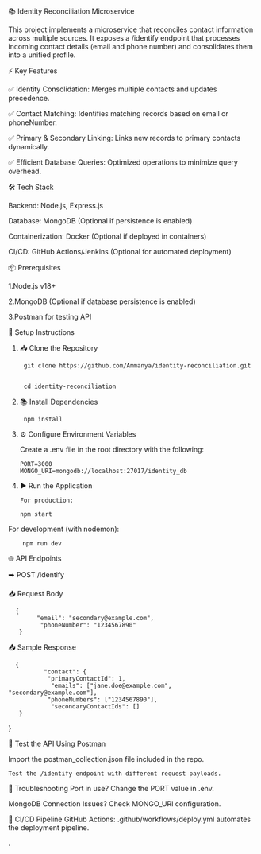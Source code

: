 
📚 Identity Reconciliation Microservice


This project implements a microservice that reconciles contact information across multiple sources. It exposes a /identify endpoint that processes incoming contact details (email and phone number) and consolidates them into a unified profile.

⚡️ Key Features


✅ Identity Consolidation: Merges multiple contacts and updates precedence.

✅ Contact Matching: Identifies matching records based on email or phoneNumber.

✅ Primary & Secondary Linking: Links new records to primary contacts dynamically.

✅ Efficient Database Queries: Optimized operations to minimize query overhead.

🛠️ Tech Stack


Backend: Node.js, Express.js

Database: MongoDB (Optional if persistence is enabled)

Containerization: Docker (Optional if deployed in containers)

CI/CD: GitHub Actions/Jenkins (Optional for automated deployment)


📦 Prerequisites

1.Node.js v18+

2.MongoDB (Optional if database persistence is enabled)

3.Postman for testing API



🚀 Setup Instructions


1. 📥 Clone the Repository


        git clone https://github.com/Ammanya/identity-reconciliation.git


        cd identity-reconciliation


2. 📚 Install Dependencies

        npm install

   
3. ⚙️ Configure Environment Variables
   
      Create a .env file in the root directory with the following:


       PORT=3000
       MONGO_URI=mongodb://localhost:27017/identity_db
   
4. ▶️ Run the Application
   
       For production:

       npm start
For development (with nodemon):


        npm run dev

        
🌐 API Endpoints


➡️ POST /identify


📥 Request Body

      {
            "email": "secondary@example.com",
             "phoneNumber": "1234567890"
       }
       
📤 Sample Response
 
      {
              "contact": {
               "primaryContactId": 1,
                "emails": ["jane.doe@example.com", "secondary@example.com"],
               "phoneNumbers": ["1234567890"],
                "secondaryContactIds": []
       }
}


🧪 Test the API Using Postman


   Import the postman_collection.json file included in the repo.

    Test the /identify endpoint with different request payloads.




🛑 Troubleshooting
Port in use? Change the PORT value in .env.

MongoDB Connection Issues? Check MONGO_URI configuration.

🎥 CI/CD Pipeline
GitHub Actions: .github/workflows/deploy.yml automates the deployment pipeline.


.

